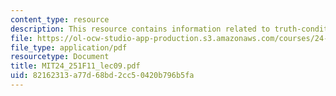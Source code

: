 ```yaml
---
content_type: resource
description: This resource contains information related to truth-conditional theories.
file: https://ol-ocw-studio-app-production.s3.amazonaws.com/courses/24-251-introduction-to-philosophy-of-language-fall-2011/82162313a77d68bd2cc50420b796b5fa_MIT24_251F11_lec09.pdf
file_type: application/pdf
resourcetype: Document
title: MIT24_251F11_lec09.pdf
uid: 82162313-a77d-68bd-2cc5-0420b796b5fa
---
```

